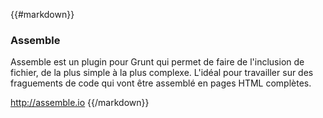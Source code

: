 {{#markdown}}
### Assemble

Assemble est un plugin pour Grunt qui permet de faire de l'inclusion de fichier, de la plus simple à la plus complexe. L'idéal pour travailler sur des fraguements de code qui vont être assemblé en pages HTML complètes.

http://assemble.io
{{/markdown}}